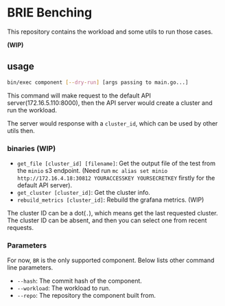 # BRIE Benching

This repository contains the workload and some utils to run those cases.

**(WIP)**

## usage

```bash
bin/exec component [--dry-run] [args passing to main.go...]
```

This command will make request to the default API server(172.16.5.110:8000), 
then the API server would create a cluster and run the workload. 

The server would response with a `cluster_id`, which can be used 
by other utils then.

### binaries (WIP)

- `get_file [cluster_id] [filename]`: Get the output file of the test from the `minio` s3 endpoint. 
(Need run `mc alias set minio http://172.16.4.18:30812 YOURACCESSKEY YOURSECRETKEY` firstly for the default API server).
- `get_cluster [cluster_id]`: Get the cluster info.
- `rebuild_metrics [cluster_id]`: Rebuild the grafana metrics. (WIP)

The cluster ID can be a dot(`.`), which means get the last requested cluster.  
The cluster ID can be absent, and then you can select one from recent requests.

### Parameters

For now, `BR` is the only supported component. Below lists other command line parameters.

- `--hash`: The commit hash of the component.
- `--workload`: The workload to run.
- `--repo`: The repository the component built from.
 


